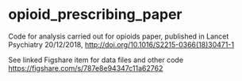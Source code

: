 # opioid_prescribing_paper
Code for analysis carried out for opioids paper, published in Lancet Psychiatry 20/12/2018, http://doi.org/10.1016/S2215-0366(18)30471-1

See linked Figshare item for data files and other code https://figshare.com/s/787e8e94347c11a62762
